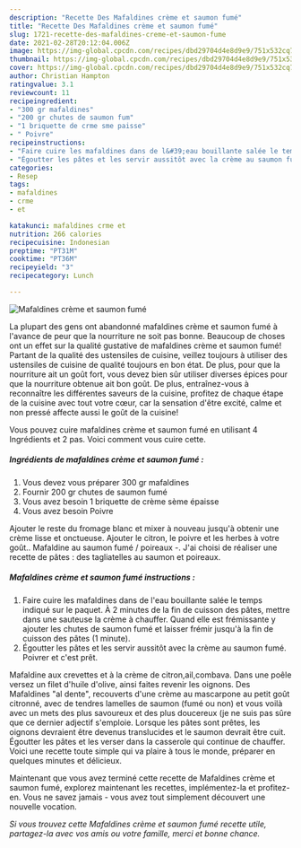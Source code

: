 ```yaml
---
description: "Recette Des Mafaldines crème et saumon fumé"
title: "Recette Des Mafaldines crème et saumon fumé"
slug: 1721-recette-des-mafaldines-creme-et-saumon-fume
date: 2021-02-28T20:12:04.006Z
image: https://img-global.cpcdn.com/recipes/dbd29704d4e8d9e9/751x532cq70/mafaldines-creme-et-saumon-fume-photo-principale-de-la-recette.jpg
thumbnail: https://img-global.cpcdn.com/recipes/dbd29704d4e8d9e9/751x532cq70/mafaldines-creme-et-saumon-fume-photo-principale-de-la-recette.jpg
cover: https://img-global.cpcdn.com/recipes/dbd29704d4e8d9e9/751x532cq70/mafaldines-creme-et-saumon-fume-photo-principale-de-la-recette.jpg
author: Christian Hampton
ratingvalue: 3.1
reviewcount: 11
recipeingredient:
- "300 gr mafaldines"
- "200 gr chutes de saumon fum"
- "1 briquette de crme sme paisse"
- " Poivre"
recipeinstructions:
- "Faire cuire les mafaldines dans de l&#39;eau bouillante salée le temps indiqué sur le paquet. À 2 minutes de la fin de cuisson des pâtes, mettre dans une sauteuse la crème à chauffer. Quand elle est frémissante y ajouter les chutes de saumon fumé et laisser frémir jusqu&#39;à la fin de cuisson des pâtes (1 minute)."
- "Égoutter les pâtes et les servir aussitôt avec la crème au saumon fumé. Poivrer et c&#39;est prêt."
categories:
- Resep
tags:
- mafaldines
- crme
- et

katakunci: mafaldines crme et 
nutrition: 266 calories
recipecuisine: Indonesian
preptime: "PT31M"
cooktime: "PT36M"
recipeyield: "3"
recipecategory: Lunch

---
```



![Mafaldines crème et saumon fumé](https://img-global.cpcdn.com/recipes/dbd29704d4e8d9e9/751x532cq70/mafaldines-creme-et-saumon-fume-photo-principale-de-la-recette.jpg)

La plupart des gens ont abandonné mafaldines crème et saumon fumé à l'avance de peur que la nourriture ne soit pas bonne. Beaucoup de choses ont un effet sur la qualité gustative de mafaldines crème et saumon fumé! Partant de la qualité des ustensiles de cuisine, veillez toujours à utiliser des ustensiles de cuisine de qualité toujours en bon état. De plus, pour que la nourriture ait un goût fort, vous devez bien sûr utiliser diverses épices pour que la nourriture obtenue ait bon goût. De plus, entraînez-vous à reconnaître les différentes saveurs de la cuisine, profitez de chaque étape de la cuisine avec tout votre cœur, car la sensation d'être excité, calme et non pressé affecte aussi le goût de la cuisine!

<!--inarticleads1-->

Vous pouvez cuire mafaldines crème et saumon fumé en utilisant 4 Ingrédients et 2 pas. Voici comment vous cuire cette.

##### Ingrédients de mafaldines crème et saumon fumé :

1. Vous devez vous préparer 300 gr mafaldines
1. Fournir 200 gr chutes de saumon fumé
1. Vous avez besoin 1 briquette de crème sème épaisse
1. Vous avez besoin  Poivre


Ajouter le reste du fromage blanc et mixer à nouveau jusqu&#39;à obtenir une crème lisse et onctueuse. Ajouter le citron, le poivre et les herbes à votre goût.. Mafaldine au saumon fumé / poireaux -. J&#39;ai choisi de réaliser une recette de pâtes : des tagliatelles au saumon et poireaux. 

<!--inarticleads2-->

##### Mafaldines crème et saumon fumé instructions :

1. Faire cuire les mafaldines dans de l&#39;eau bouillante salée le temps indiqué sur le paquet. À 2 minutes de la fin de cuisson des pâtes, mettre dans une sauteuse la crème à chauffer. Quand elle est frémissante y ajouter les chutes de saumon fumé et laisser frémir jusqu&#39;à la fin de cuisson des pâtes (1 minute).
1. Égoutter les pâtes et les servir aussitôt avec la crème au saumon fumé. Poivrer et c&#39;est prêt.


Mafaldine aux crevettes et à la crème de citron,ail,combava. Dans une poêle versez un filet d&#39;huile d&#39;olive, ainsi faites revenir les oignons. Des Mafaldines &#34;al dente&#34;, recouverts d&#39;une crème au mascarpone au petit goût citronné, avec de tendres lamelles de saumon (fumé ou non) et vous voilà avec un mets des plus savoureux et des plus doucereux (je ne suis pas sûre que ce dernier adjectif s&#39;emploie. Lorsque les pâtes sont prêtes, les oignons devraient être devenus translucides et le saumon devrait être cuit. Égoutter les pâtes et les verser dans la casserole qui continue de chauffer. Voici une recette toute simple qui va plaire à tous le monde, préparer en quelques minutes et délicieux. 

<!--inarticleads1-->

<p>
Maintenant que vous avez terminé cette recette de Mafaldines crème et saumon fumé, explorez maintenant les recettes, implémentez-la et profitez-en. Vous ne savez jamais - vous avez tout simplement découvert une nouvelle vocation.
</p>

<p>
<i>Si vous trouvez cette Mafaldines crème et saumon fumé recette utile, partagez-la avec vos amis ou votre famille, merci et bonne chance.</i>
</p>
